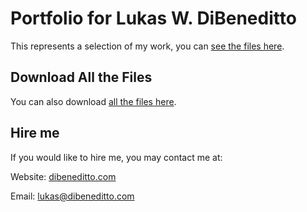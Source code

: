 # Portfolio for Lukas W. DiBeneditto

This represents a selection of my work, you can [see the files here](https://github.com/dibeneditto/portfolio/tree/main/pdf).


## Download All the Files

You can also download [all the files here](https://github.com/dibeneditto/portfolio/archive/main.zip).


## Hire me

If you would like to hire me, you may contact me at:

Website: [dibeneditto.com](https://dibeneditto.com/)

Email: [lukas@dibeneditto.com](mailto:lukas@dibeneditto.com)

